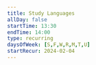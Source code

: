```yaml
---
title: Study Languages
allDay: false
startTime: 13:30
endTime: 14:00
type: recurring
daysOfWeek: [S,F,W,R,M,T,U]
startRecur: 2024-02-04
---
```

